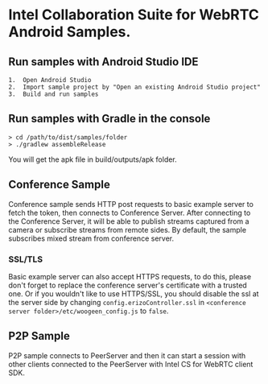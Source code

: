 # Intel Collaboration Suite for WebRTC Android Samples.

## Run samples with Android Studio IDE

    1.  Open Android Studio
    2.  Import sample project by "Open an existing Android Studio project"
    3.  Build and run samples

## Run samples with Gradle in the console

    > cd /path/to/dist/samples/folder
    > ./gradlew assembleRelease

You will get the apk file in build/outputs/apk folder.

## Conference Sample

Conference sample sends HTTP post requests to basic example server to fetch the token, then connects to Conference Server. After connecting to the Conference Server, it will be able to publish streams captured from a camera or subscribe streams from remote sides. By default, the sample subscribes mixed stream from conference server.

### SSL/TLS
Basic example server can also accept HTTPS requests, to do this, please don't forget to replace the conference server's certificate with a trusted one. Or if you wouldn't like to use HTTPS/SSL, you should disable the ssl at the server side by changing ```config.erizoController.ssl``` in ```<conference server folder>/etc/woogeen_config.js``` to ```false```.

## P2P Sample

P2P sample connects to PeerServer and then it can start a session with other clients connected to the PeerServer with Intel CS for WebRTC client SDK.
